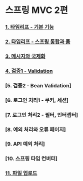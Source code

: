 # 스프링 MVC 2편

### [1. 타임리프 - 기본 기능](https://github.com/jjb8966/spring/blob/main/spring_mvc_2/md-file/1.%20%ED%83%80%EC%9E%84%EB%A6%AC%ED%94%84%20-%20%EA%B8%B0%EB%B3%B8%20%EA%B8%B0%EB%8A%A5.md#1-%ED%83%80%EC%9E%84%EB%A6%AC%ED%94%84---%EA%B8%B0%EB%B3%B8-%EA%B8%B0%EB%8A%A5)

### [2. 타임리프 - 스프링 통합과 폼](https://github.com/jjb8966/spring/blob/main/spring_mvc_2/md-file/2.%20%ED%83%80%EC%9E%84%EB%A6%AC%ED%94%84%20-%20%EC%8A%A4%ED%94%84%EB%A7%81%20%ED%86%B5%ED%95%A9%EA%B3%BC%20%ED%8F%BC.md#2-%ED%83%80%EC%9E%84%EB%A6%AC%ED%94%84---%EC%8A%A4%ED%94%84%EB%A7%81-%ED%86%B5%ED%95%A9%EA%B3%BC-%ED%8F%BC)

### [3. 메시지와 국제화](https://github.com/jjb8966/spring/blob/main/spring_mvc_2/md-file/3.%20%EB%A9%94%EC%8B%9C%EC%A7%80%EC%99%80%20%EA%B5%AD%EC%A0%9C%ED%99%94.md#3-%EB%A9%94%EC%8B%9C%EC%A7%80%EC%99%80-%EA%B5%AD%EC%A0%9C%ED%99%94)

### [4. 검증1 - Validation](https://github.com/jjb8966/spring/blob/main/spring_mvc_2/md-file/4.%20%EA%B2%80%EC%A6%9D%20-%20Validation.md#4-%EA%B2%80%EC%A6%9D1---validation)

### [5. 검증2 - Bean Validation]

### [6. 로그인 처리1 - 쿠키, 세션]

### [7. 로그인 처리2 - 필터, 인터셉터]

### [8. 예외 처리와 오류 페이지]

### [9. API 예외 처리]

### [10. 스프링 타입 컨버터]

### [11. 파일 업로드](https://github.com/jjb8966/spring/blob/main/spring_mvc_2/md-file/11.%20%ED%8C%8C%EC%9D%BC%20%EC%97%85%EB%A1%9C%EB%93%9C.md#11-%ED%8C%8C%EC%9D%BC-%EC%97%85%EB%A1%9C%EB%93%9C)
